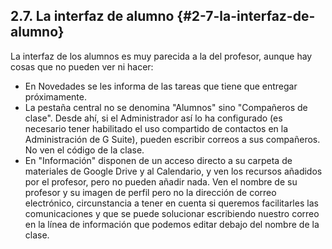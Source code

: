 ## 2.7\. La interfaz de alumno {#2-7-la-interfaz-de-alumno}

La interfaz de los alumnos es muy parecida a la del profesor, aunque hay cosas que no pueden ver ni hacer:

*   En Novedades se les informa de las tareas que tiene que entregar próximamente.
*   La pestaña central no se denomina &quot;Alumnos&quot; sino &quot;Compañeros de clase&quot;. Desde ahí, si el Administrador así lo ha configurado (es necesario tener habilitado el uso compartido de contactos en la Administración de G Suite), pueden escribir correos a sus compañeros. No ven el código de la clase.
*   En &quot;Información&quot; disponen de un acceso directo a su carpeta de materiales de Google Drive y al Calendario, y ven los recursos añadidos por el profesor, pero no pueden añadir nada. Ven el nombre de su profesor y su imagen de perfil pero no la dirección de correo electrónico, circunstancia a tener en cuenta si queremos facilitarles las comunicaciones y que se puede solucionar escribiendo nuestro correo en la línea de información que podemos editar debajo del nombre de la clase.